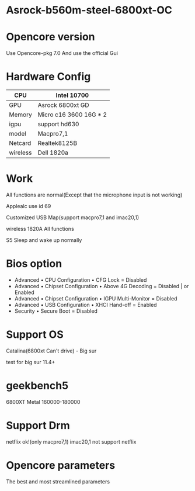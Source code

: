 # Asrock-b560m-steel-6800xt-OC

# Opencore version
Use Opencore-pkg 7.0 And use the official Gui
# Hardware Config

|  CPU |  Intel 10700 |
|---|---|
|  GPU | Asrock 6800xt GD  |
|  Memory |  Micro c16 3600 16G * 2   |
|  igpu | support hd630  |
|   model|  Macpro7,1 |
|  Netcard| Realtek8125B|
| wireless| Dell 1820a |
# Work
All functions are normal(Except that the microphone input is not working)

Applealc use id 69

Customized USB Map(support macpro7,1 and imac20,1)

wireless 1820A All functions

S5 Sleep and wake up normally

# Bios option
* Advanced • CPU Configuration • CFG Lock = Disabled
* Advanced • Chipset Configuration • Above 4G Decoding = Disabled | or Enabled
* Advanced • Chipset Configuration • IGPU Multi-Monitor = Disabled
* Advanced • USB Configuration • XHCI Hand-off = Enabled
* Security • Secure Boot = Disabled


# Support OS
Catalina(6800xt Can't drive) - Big sur

test for big sur 11.4+

# geekbench5
6800XT Metal 160000-180000

# Support Drm
netflix ok!(only macpro7,1)
imac20,1 not support netflix

# Opencore parameters
The best and most streamlined parameters

